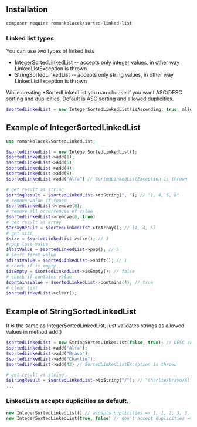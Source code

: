 ## Installation
```bash
composer require romankolacek/sorted-linked-list
```

### Linked list types
You can use two types of linked lists
- IntegerSortedLinkedList
-- accepts only integer values, in other way LinkedListException is thrown
- StringSortedLinkedList
-- accepts only string values, in other way LinkedListException is thrown

While creating *SortedLinkedList you can choose if you want ASC/DESC sorting and duplicities.
Default is ASC sorting and allowed duplicities.
```php
$sortedLinkedList = new IntegerSortedLinkedList(isAscending: true, allowDuplicities: true);
```

## Example of IntegerSortedLinkedList
```php
use romankolacek\SortedLinkedList;

$sortedLinkedList = new IntegerSortedLinkedList();
$sortedLinkedList->add(1);
$sortedLinkedList->add(5);
$sortedLinkedList->add(4);
$sortedLinkedList->add(8);
$sortedLinkedList->add("Alfa") // SortedLinkedListException is thrown

# get result as string
$stringResult = $sortedLinkedList->toString(", "); // "1, 4, 5, 8"
# remove value if found
$sortedLinkedList->remove(8);
# remove all occurrences of value 
$sortedLinkedList->remove(8, true)
# get result as array
$arrayResult = $sortedLinkedList->toArray(); // [1, 4, 5]
# get size
$size = $sortedLinkedList->size(); // 3
# pop last value
$lastValue = $sortedLinkedList->pop(); // 5
# shift first value
$firstValue = $sortedLinkedList->shift(); // 1
# check if is empty
$isEmpty = $sortedLinkedList->isEmpty(); // false
# check if contains value
$containsValue = $sortedLinkedList->contains(4); // true
# clear list
$sortedLinkedList->clear();
```
## Example of StringSortedLinkedList
It is the same as IntegerSortedLinkedList, just validates strings as allowed values in method add()
```php 
$sortedLinkedList = new StringSortedLinkedList(false, true); // DESC sorting and allow duplicit values
$sortedLinkedList->add("Alfa");
$sortedLinkedList->add("Bravo");
$sortedLinkedList->add("Charlie");
$sortedLinkedList->add(42) // SortedLinkedListException is thrown

# get result as string
$stringResult = $sortedLinkedList->toString("/"); // "Charlie/Bravo/Alfa"
...
```

### LinkedLists accepts duplicities as default.
```php
new IntegerSortedLinkedList() // accepts duplicities => 1, 1, 2, 3, 3, 4
new IntegerSortedLinkedList(true, false) // don't accept duplicities => 1, 2, 3
```